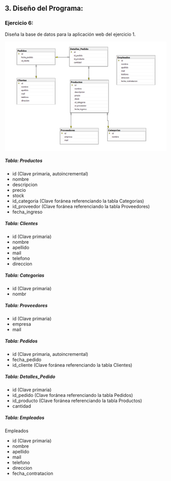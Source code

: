 ## 3. Diseño del Programa:


### Ejercicio 6:
Diseña la base de datos para la aplicación web del ejercicio 1.

![alt text](BaseDeDatos.png)



##### Tabla: Productos
- id (Clave primaria, autoincremental)
- nombre 
- descripcion 
- precio
- stock 
- id_categoria (Clave foránea referenciando la tabla Categorias)
- id_proveedor (Clave foránea referenciando la tabla Proveedores)
- fecha_ingreso

##### Tabla: Clientes
- id (Clave primaria)
- nombre 
- apellido 
- mail 
- telefono 
- direccion 

##### Tabla: Categorias
- id (Clave primaria)
- nombr

##### Tabla: Proveedores
- id (Clave primaria)
- empresa 
- mail 

##### Tabla: Pedidos
- id (Clave primaria, autoincremental)
- fecha_pedido 
- id_cliente (Clave foránea referenciando la tabla Clientes)

##### Tabla: Detalles_Pedido
- id (Clave primaria)
- id_pedido (Clave foránea referenciando la tabla Pedidos)
- id_producto (Clave foránea referenciando la tabla Productos)
- cantidad 

##### Tabla: Empleados
Empleados
- id (Clave primaria)
- nombre 
- apellido 
- mail 
- telefono 
- direccion 
- fecha_contratacion